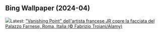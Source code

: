 ## Bing Wallpaper (2024-04)
![](https://www.bing.com/th?id=OHR.PalazzoFarnese_IT-IT8737632028_UHD.jpg&w=1000)Latest: ["Vanishing Point" dell'artista francese JR copre la facciata del Palazzo Farnese, Roma, Italia (© Fabrizio Troiani/Alamy)](https://www.bing.com/th?id=OHR.PalazzoFarnese_IT-IT8737632028_UHD.jpg)